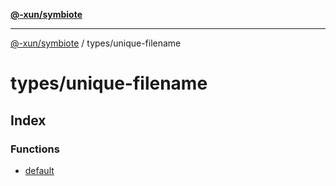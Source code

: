 [**@-xun/symbiote**](../../README.md)

***

[@-xun/symbiote](../../README.md) / types/unique-filename

# types/unique-filename

## Index

### Functions

- [default](functions/default.md)
